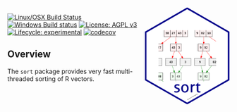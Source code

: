 
<!-- README.md is generated from README.Rmd. Please edit that file -->

<img src="sort.png" align="right" height="221" width="192" />

[![Linux/OSX Build
Status](https://travis-ci.org/MarcusKlik/sort.svg?branch=master)](https://travis-ci.org/MarcusKlik/sort)
[![Windows Build
status](https://ci.appveyor.com/api/projects/status/tw4fao2x09pkwep4?svg=true)](https://ci.appveyor.com/project/MarcusKlik/sort)
[![License: AGPL
v3](https://img.shields.io/badge/License-AGPL%20v3-blue.svg)](https://www.gnu.org/licenses/agpl-3.0)
[![Lifecycle:
experimental](https://img.shields.io/badge/lifecycle-experimental-blue.svg)](https://www.tidyverse.org/lifecycle/#experimental)
[![codecov](https://codecov.io/gh/fstpackage/sort/branch/develop/graph/badge.svg)](https://codecov.io/gh/fstpackage/sort)

## Overview

The `sort` package provides very fast multi-threaded sorting of R
vectors.
